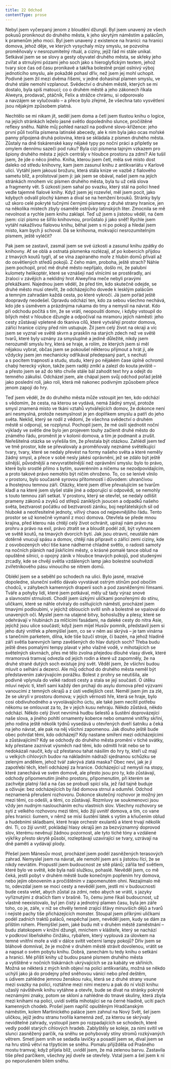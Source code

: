 ```yaml
---
title: 22 Odchod
contentType: prose
---
```


<section>

Nebyl jsem vyčerpaný jenom z bloudění džunglí. Byl jsem unavený ze všech pokusů proniknout do druhého města, k jeho skrytým náměstím a palácům, k pramenům jeho moci. Byl jsem unavený z existence na hranici: na hranici domova, jehož děje, ve kterých vysychaly mízy smyslu, se pozvolna proměňovaly v nesrozumitelný rituál, a ciziny, jejíž řád mi stále unikal. Setkával jsem se se slovy a gesty obyvatel druhého města, se skřeky jeho zvířat a strnulými pózami jeho soch jako s hieroglyfickým textem, jehož tvary sice čas od času pronikavě a takřka bolestně projel oslnivý výboj jednotícího smyslu, ale pokaždé pohasl dřív, než jsem jej mohl uchopit. Podivně jsem žil mezi dvěma říšemi, v jedné dohasínal plamen smyslu, ve druhé stále nemohl vzplanout. Svědectví o druhém městě, kterých se mi dostalo, byla spíš matoucí; co o druhém městě a jeho zákonech říkala Alweyra, prodavač, ptáčník, Felix a strážce chrámu, si odporovalo a navzájem se vylučovalo – a přece bylo zřejmé, že všechna tato vysvětlení jsou nějakým způsobem platná.

Nechtělo se mi nikam jít, seděl jsem doma a četl jsem tlustou knihu o logice, na jejích stránkách leželo jasné světlo dopoledního slunce, pročištěné reflexy sněhu. Náhle můj pohled narazil na podivné slovo-křížence: jeho první půli tvořila písmena latinské abecedy, ale k nim byla jako ocas mořské panny připojená druhá polovina, která se skládala z písmen druhého města. Zůstaly na dně tiskárenské kasy nějaké typy po noční práci a připletly se omylem dennímu sazeči pod ruku? Byla cizí písmena tajným vzkazem pro špiony druhého města z jejich centrály v hloubce prostoru za zdmi? Ale tušil jsem, že jde o něco jiného. Kniha, kterou jsem četl, měla své místo dost daleko od středu knihovny, kam jsem zasunul knihu z antikvariátu v Karlově ulici. Vytáhl jsem jakousi brožuru, která stála knize ve vazbě z fialového sametu blíž, a prolistoval jsem ji: jak jsem se obával, našel jsem na jejích stránkách mnohem víc písmen druhého města, byla tu už celá slova a fragmenty vět. S úzkostí jsem sahal po svazku, který stál na polici hned vedle tajemné fialové knihy. Když jsem jej rozevřel, měl jsem pocit, jako kdybych odvalil plochý kámen a díval se na hemžení brouků. Stránky byly už skoro celé pokryté tučnými černými písmeny z druhé strany hranice, jen na několika místech zbyly osamělé ostrůvky latinských liter. Zmocnila se mě nevolnost a rychle jsem knihu zaklapl. Teď už jsem s jistotou věděl, na čem jsem: cizí písmo se šířilo knihovnou, prorůstalo ji jako sněť! Rychle jsem vytáhl nakažlivou fialovou knihu, běhal jsem s ní po pokoji a hledal jsem místo, kam bych ji schoval. Dá se knihovna, mokvající nesrozumitelným písmem, ještě vyléčit?

Pak jsem se zastavil, zasmál jsem se své úzkosti a zasunul knihu zpátky do knihovny. Ať se oblá a ostnatá písmenka rozlézají, ať po kobercích přijdou z tmavých koutů tygři, ať se vlna zapíraného moře z hlubin domů přivalí až do osvětlených středů pokojů. Z čeho mám, proboha, ještě strach? Náhle jsem pochopil, proč mě druhé město nepřijalo, došlo mi, že palubní kulomety helikoptér, které se vznášejí nad vlnícími se prostěradly, ani žraloci v závějích a neklidný hrot Alweyřina meče nebyli pravými překážkami. Najednou jsem věděl, že před tím, kdo skutečně odejde, se druhé město musí otevřít, že odcházejícího dovede k lesklým palácům a temným zahradám každá cesta, po které vykročí. Já jsem pořád ještě doopravdy neodešel. Opravdu odchází ten, kdo za sebou všechno nechává, kdo jde s úsměvem a prázdnýma rukama do tmy a nemyslí na návrat. Kdo při odchodu počítá s tím, že se vrátí, neopouští domov, i kdyby vstoupil do bílých měst v hloubce džungle a odpočíval na mramoru jejich náměstí: jeho cesty zůstávají vpletené do tkaniva cílů, které vytvářejí prostor domova, zářící hranice ciziny před ním ustupuje. Žil jsem celý život na okraji a víc jsem se vyznal ve světě skvrn a prasklin na starých zdech než ve světě tvarů, které byly uznány za smysluplné a jedině důležité, nikdy jsem nerozuměl smyslu hry, která se hraje, a rolím, ze kterých jsem si měl nějakou vybrat, občas jsem se pokoušel některou přijmout a hrát ji, ale vždycky jsem jen mechanicky odříkával předepsaný part, s nechutí a s pocitem trapnosti a studu, studu, který po nějakém čase úplně ochromil chabý herecký výkon, takže jsem raději zmlkl a zalezl do kouta jeviště – a přesto jsem se až do této chvíle stále bál zahodit text hry a odejít do temného zákulisí. Odcházel jsem, ale chápal jsem svůj odchod pořád ještě jako poslední roli, jako roli, která mě nakonec podivným způsobem přece jenom zapojí do hry.

Teď jsem věděl, že do druhého města může vstoupit jen ten, kdo odchází s vědomím, že cesta, na kterou se vydává, nemá žádný smysl, protože smysl znamená místo ve tkáni vztahů vytvářejících domov, že dokonce není ani nesmyslná, protože nesmyslnost je jen doplňkem smyslu a patří do jeho světa. Neklid, který se rodil z vědomí, že všechna svědectví o druhém městě si odporují, se rozplynul. Pochopil jsem, že mé úsilí sjednotit noční výklady ve světle dne bylo jen projevem touhy začlenit druhé město do známého řádu, proměnit je v kolonii domova, a tím je podmanit a zrušit. Neřešitelná otázka se vyřešila tím, že přestala být otázkou. Zahlédl jsem teď ve tmě prostor, kde se převalovaly a proměňovaly neznámé světélkující tvary, tvary, které se nedaly převést na formy našeho světa a které neměly žádný smysl, a přece v sobě nesly jakési oprávnění, jež se zdálo být ještě silnější, původnější a nevyvratitelnější než oprávnění smyslu: bylo to právo, které bylo srostlé přímo s bytím, suverénním a ničemu se nezodpovídajícím, a proto takové právo nemohlo být ničím ohroženo. To, co se lenivě vlnilo v prostoru, bylo současně syrovou přítomností i důvodem: uhrančivou a lhostejnou temnou září. Otázky, které jsem dříve převalujícím se tvarům kladl a na které jsem slyšel stále jiné a odporující si odpovědi, se nemohly s touto temnou září setkat. V prostoru, který se otevřel, se nedaly odlišit prameny zákonů a zvyků od střepů zaniklých jsoucen a odpadků našeho světa, beztvarost počátku od beztvarosti zániku, boj nepřátelských sil od hluboké a neotřesitelné jednoty, vířivý chaos od nejpevnějšího řádu. Tento prostor se už konečně vymanil z moci domova. Otevřela se přede mnou krajina, před kterou nás chtějí celý život ochránit, upírají nám právo na prohru a právo na exil, právo ztratit se a bloudit podél zdí, být vyhnancem ve světě koutů, na tmavých dvorcích bytí. Jak jsou otravní, neustále nám dotěrně vnucují spásu a domov, chtějí nás připravit o zářící zemi ciziny, kde z osvobozených věcí tiše kane nádherné chladné světlo, o radosti samoty na nočních pláních nad jiskřícími městy, o krásné pomalé tance oblud na opuštěné silnici, o opojný zánik v hloubce tmavých pokojů, pod studenými zrcadly, kde se chvějí světla vzdálených lamp jako bolestné souhvězdí zvířetníkového pásu vinoucího se nitrem domů.

Oblékl jsem se a seběhl po schodech na ulici. Bylo jasné, mrazivé dopoledne, sluneční světlo dávalo vyvstávat ostrým stínům pod obočím chodců, v záhybech kamenných draperií soch a pod zasněženými římsami. Tváře a pohyby lidí, které jsem potkával, měly už tady výraz snové a slavnostní strnulosti. Chodil jsem úzkými uličkami ponořenými do stínu, uličkami, které se náhle otvíraly do oslňujících náměstí, procházel jsem tmavými podloubími, v jejichž obloucích svítil sníh a bolestně se vpaloval do unavených očí. Myslel jsem na utajené bitvy, bohoslužby a plesy, které se odehrávají v hlubinách za mlčícími fasádami, na daleké cesty do nitra Asie, jejichž jsou ulice součástí; když jsem míjel Husův pomník, představil jsem si jeho dutý vnitřek a přemýšlel jsem, co se v něm asi skrývá – je tam vinárna s tanečním parketem, dílna, kde tiše bzučí stroje, či bazén, na jehož hladině září světla barevných lamp zavěšených do hlav dutých soch? Třeba budu ještě dnes pomalými tempy plavat v jeho vlažné vodě, v mihotajících se světelných skvrnách, přes mé tělo zvolna přejedou dlouhé vlasy dívek, které mramorová tramvaj odvezla od jejich rodin a které už zapomněly, že na druhé straně dutých soch existuje jiný svět. Věděl jsem, že všichni budou mluvit o selhání a dezerci. Ale můj odchod do druhého města neměl být představením zakrývajícím porážku. Bolest z prohry se neutišila, ale podivně vplynula do velké radosti cesty a stala se její součástí. O útěku mluví nejvíc ti, kteří sami každý den prchají do asylu domova před výzvami vanoucími z temných okrajů a z ústí vedlejších cest. Neměl jsem jim za zlé, že se ukryli v prostoru domova; v jejich věrnosti hře, která se hraje, bylo cosi obdivuhodného a vyvolávajícího úctu, ale také jsem necítil potřebu někomu se omlouvat za to, že v jejich kusu nehraju. Někdo zůstává, někdo odchází. Někdo celý život nevnímá hudbu šelestů a šustění doprovázející naše slova, a jiného pohltí ornamenty koberce nebo omamné vnitřky skříní, jeho rodina ještě několik týdnů vysedává u otevřených dveří šatníku a čeká na jeho návrat, ale pak na něj všichni zapomenou. Jak dlouho ještě bude obec pohrdat těmi, kdo odcházejí? Kdy nastane smíření mezi odcházejícími a zůstávajícími? Kdy se odchody do druhého města promění v tiché svátky, kdy přestane zaznívat výsměch nad těmi, kdo odmítli hrát nebo se to nedokázali naučit, kdy už přestanou tahat násilím do hry ty, kteří už mají u velkých cihlových budov na nákladním nádraží sjednanou schůzku se zeleným andělem, jehož tvář zakrývá zlatá maska? Obec neví, jak je jí zapotřebí těch, kteří odcházejí za hranice. Odcházející už nemyslí na stopy, které zanechává ve svém domově, ale přesto jsou pro ty, kdo zůstávají, odchody připomenutím jiného prostoru, připomenutím, při kterém se zachvěje platný řád a na čas se probudí spící síla, jež řád tajně buduje a oživuje: bez odcházejících by řád domova strnul a odumřel. Odchod neznamená přerušení rozhovoru. Dokonce skutečný rozhovor je možný jen mezi těmi, co odešli, a těmi, co zůstávají. Rozmluvy se soukmenovci jsou vždy jen nudným nasloucháním echu vlastních slov. Všechny rozhovory se sytí z velkého rozhovoru mezi těmi, kdo žijí uvnitř domova, a tím, co vane přes hranici: šumem, v němž se mísí šustění látek s vytím a kňučením oblud a hudebními skladbami, které hraje orchestr exulantů a které trvají několik dní. Ti, co žijí uvnitř, pokládají hlasy okrajů jen za bezvýznamný doprovod slov, kterému nevěnují žádnou pozornost, ale tyto tiché tóny a vzdálené výkřiky přesto skrytě působí, rozleptávají uzavírající se tvary, uzrávají na dně paměti a vydávají plody.

Přešel jsem Mánesův most, procházel jsem podél zasněžených terasových zahrad. Nemyslel jsem na návrat, ale nemohl jsem ani s jistotou říci, že se nikdy nevrátím. Propustil jsem budoucnost ze sítě plánů; zářila teď světlem, které bylo ve světě, kde byla naší služkou, pohaslé. Nevěděl jsem, co mě čeká, jestli pobyt v druhém městě bude konečným popřením hry domova, nebo jejím obnovením a pročištěním v zapomenutém ohni. Nezajímalo mě to, odevzdal jsem se moci cesty a nevěděl jsem, jestli mi v budoucnosti bude cesta velet, abych zůstal za zdmi, nebo abych se vrátil, s jazyky vyříznutými z dračích tlam v brašně. To, čemu jsme říkali budoucnost, už vlastně neexistovalo, byl jen čistý a jednotný plamen času, byla jen záře toho, co je, záře, v níž se chvěly temně zrající šťávy minuvších dějů a tvarů i nejisté pachy tiše přicházejících monster. Stoupal jsem příkrými uličkami podél zadních traktů paláců, nespěchal jsem, nevěděl jsem, kudy se dám za příštím rohem. Přemýšlel jsem, jaké budu mít v druhém městě zaměstnání – budu zlatokopem v knižní džungli, mnichem v klášteře, který se nachází v podkroví libeňského činžáku, rybářem, který vyplouvá za úlovkem na temné vnitřní moře a vidí v dálce svítit večerní lampy pokojů? Dřív jsem se bláhově domníval, že je možné v druhém městě strávit dovolenou, vrátit se a napsat o svém pobytu knihu. Dobrá, zanechám tu tedy knihu o setkání a hranici. Mé příští knihy už budou psané písmem druhého města a vytištěné v nočních tiskárnách ukrývajících se za kabáty ve skříních. Možná se některá z mých knih objeví na polici antikvariátu, možná se někdo uchýlí jako já do prodejny před sněhovou vánicí nebo před deštěm, s údivem zahlédne jemnou ženskou ruku, která se z druhé strany vsune mezi svazky na polici, roztáhne mezi nimi mezeru a pak do ní vloží knihu: užaslý návštěvník knihu vytáhne a otevře, bude se dívat na stránky pokryté neznámými znaky, potom se skloní a nahlédne do tmavé skuliny, která zbyla mezi knihami na polici, uvidí světla mihotající se na černé hladině, ucítí pach kamenných chodeb. Prošel jsem napříč opuštěným Hradčanským náměstím, kolem Martinického paláce jsem zahnul na Nový Svět, šel jsem uličkou, jejíž jednu stranu tvořila kamenná zeď, za kterou se skrývaly neviditelné zahrady, vystoupil jsem po rozpadajících se schodech, které vedly podél starých cihlových hradeb. Zablyštěly se koleje, za nimi svítil ve slunci zasněžený parčík, na sněhu se pohybovaly stíny stromů rozkývaných větrem. Smetl jsem sníh se sedadla lavičky a posadil jsem se, díval jsem se na hru stínů větví na třpytícím se sněhu. Pomalu přijížděla od Prašného mostu tramvaj; když přijela blíž, uviděl jsem, že má zelenou barvu. Zastavila tiše před parčíkem, všechny její dveře se otevřely. Vstal jsem a šel jsem k ní po neporušeném bílém sněhu.

</section>

